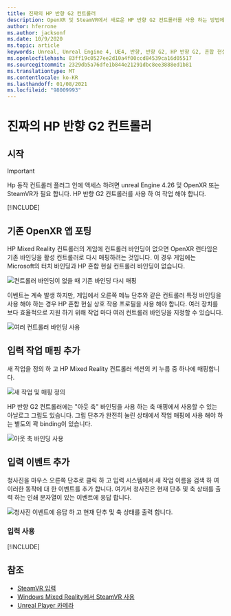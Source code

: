 ```yaml
---
title: 진짜의 HP 반향 G2 컨트롤러
description: OpenXR 및 SteamVR에서 새로운 HP 반향 G2 컨트롤러를 사용 하는 방법에 대해 알아봅니다.
author: hferrone
ms.author: jacksonf
ms.date: 10/9/2020
ms.topic: article
keywords: Unreal, Unreal Engine 4, UE4, 반향, 반향 G2, HP 반향 G2, 혼합 현실, 개발, 동작 컨트롤러, 사용자 입력, 기능, 새 프로젝트, 에뮬레이터, 설명서, 가이드, 기능, holograms, 게임 개발, 혼합 현실 헤드셋, windows mixed reality 헤드셋, 가상 현실 헤드셋
ms.openlocfilehash: 83ff19c0527ee2d10a4f00ccd84539ca16d05517
ms.sourcegitcommit: 2329db5a76dfe1b844e21291dbc8ee3888ed1b81
ms.translationtype: MT
ms.contentlocale: ko-KR
ms.lasthandoff: 01/08/2021
ms.locfileid: "98009993"
---
```

# <a name="hp-reverb-g2-controllers-in-unreal"></a>진짜의 HP 반향 G2 컨트롤러 

## <a name="getting-started"></a>시작

> [!IMPORTANT]
> Hp 동작 컨트롤러 플러그 인에 액세스 하려면 unreal Engine 4.26 및 OpenXR 또는 SteamVR가 필요 합니다. HP 반향 G2 컨트롤러를 사용 하 여 작업 해야 합니다.

[!INCLUDE[](includes/tabs-g2-controllers-in-unreal.md)]

## <a name="porting-an-existing-openxr-app"></a>기존 OpenXR 앱 포팅 

HP Mixed Reality 컨트롤러의 게임에 컨트롤러 바인딩이 없으면 OpenXR 런타임은 기존 바인딩을 활성 컨트롤러로 다시 매핑하려는 것입니다.  이 경우 게임에는 Microsoft의 터치 바인딩과 HP 혼합 현실 컨트롤러 바인딩이 없습니다.

![컨트롤러 바인딩이 없을 때 기존 바인딩 다시 매핑](images/reverb-g2-img-04.png)

이벤트는 계속 발생 하지만, 게임에서 오른쪽 메뉴 단추와 같은 컨트롤러 특정 바인딩을 사용 해야 하는 경우 HP 혼합 현실 상호 작용 프로필을 사용 해야 합니다.  여러 장치를 보다 효율적으로 지원 하기 위해 작업 마다 여러 컨트롤러 바인딩을 지정할 수 있습니다.
   
![여러 컨트롤러 바인딩 사용](images/reverb-g2-img-05.png)

## <a name="adding-input-action-mappings"></a>입력 작업 매핑 추가 

새 작업을 정의 하 고 HP Mixed Reality 컨트롤러 섹션의 키 누름 중 하나에 매핑합니다.

![새 작업 및 매핑 정의](images/reverb-g2-img-02.png)

HP 반향 G2 컨트롤러에는 "아웃 축" 바인딩을 사용 하는 축 매핑에서 사용할 수 있는 아날로그 그립도 있습니다.  그립 단추가 완전히 눌린 상태에서 작업 매핑에 사용 해야 하는 별도의 꽉 binding이 있습니다. 

![아웃 축 바인딩 사용](images/reverb-g2-img-03.png)

## <a name="adding-input-events"></a>입력 이벤트 추가

청사진을 마우스 오른쪽 단추로 클릭 하 고 입력 시스템에서 새 작업 이름을 검색 하 여 이러한 동작에 대 한 이벤트를 추가 합니다.  여기서 청사진은 현재 단추 및 축 상태를 출력 하는 인쇄 문자열이 있는 이벤트에 응답 합니다.

![청사진 이벤트에 응답 하 고 현재 단추 및 축 상태를 출력 합니다.](images/reverb-g2-img-06.png)

### <a name="using-input"></a>입력 사용 

[!INCLUDE[](includes/tabs-g2-controller-mapping-in-unreal.md)]

## <a name="see-also"></a>참조
* [SteamVR 입력](https://docs.unrealengine.com/Platforms/VR/SteamVR/HowTo/SteamVRInput/index.html)
* [Windows Mixed Reality에서 SteamVR 사용](https://docs.microsoft.com/windows/mixed-reality/enthusiast-guide/using-steamvr-with-windows-mixed-reality)
* [Unreal Player 카메라](https://docs.unrealengine.com/Programming/Tutorials/PlayerCamera/3/index.html)